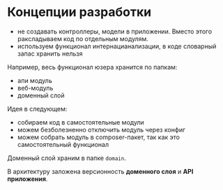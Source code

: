 Концепции разработки
===

* не создавать контроллеры, модели в приложении. 
Вместо этого раксладываем код по отдельным модулям.
* используем функционал интернацианализации, в коде словарный запас хранить нельзя

Например, весь функционал юзера хранится по папкам:

* апи модуль
* веб-модуль
* доменный слой

Идея в следующем: 

* собираем код в самостоятельные модули
* можем безболезненно отключить модуль через конфиг
* можем собрать модуль в composer-пакет, так как это самостоятельный функционал

Доменный слой храним в папке `domain`.

В архитектуру заложена версионность **доменного слоя** и **API приложения**.
